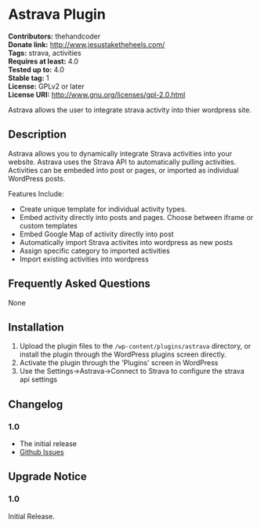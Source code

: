 # Astrava Plugin #
**Contributors:** thehandcoder  
**Donate link:** http://www.jesustaketheheels.com/  
**Tags:** strava, activities  
**Requires at least:** 4.0  
**Tested up to:** 4.0  
**Stable tag:** 1  
**License:** GPLv2 or later  
**License URI:** http://www.gnu.org/licenses/gpl-2.0.html  

Astrava allows the user to integrate strava activity into thier wordpress site.  
## Description ##

Astrava allows you to dynamically integrate Strava activities into your website.  Astrava uses the Strava API to automatically pulling activities. Activities can be embeded into post or pages, or imported as individual WordPress posts.

Features Include:

*   Create unique template for individual activity types.
*   Embed activity directly into posts and pages.  Choose between iframe or custom templates
*	Embed Google Map of activity directly into post
*   Automatically import Strava activites into wordpress as new posts
*	Assign specific category to imported activities
*	Import existing activities into wordpress

## Frequently Asked Questions ##

None

## Installation ##

1. Upload the plugin files to the `/wp-content/plugins/astrava` directory, or install the plugin through the WordPress plugins screen directly.
2. Activate the plugin through the 'Plugins' screen in WordPress
3. Use the Settings->Astrava->Connect to Strava to configure the strava api settings

## Changelog ##

### 1.0 ###
* The initial release
* [Github Issues](https://github.com/thehandcoder/astrava/issues?q=is%3Aclosed+milestone%3A1.0 "Tracking Issues")

## Upgrade Notice ##

### 1.0 ###
Initial Release.


